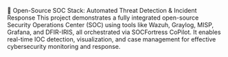 🔐 Open-Source SOC Stack: Automated Threat Detection & Incident Response
This project demonstrates a fully integrated open-source Security Operations Center (SOC) using tools like Wazuh, Graylog, MISP, Grafana, and DFIR-IRIS, all orchestrated via SOCFortress CoPilot. It enables real-time IOC detection, visualization, and case management for effective cybersecurity monitoring and response.
